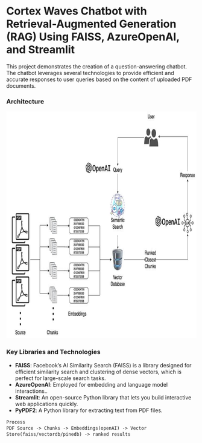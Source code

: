 # Cortex Waves Chatbot with Retrieval-Augmented Generation (RAG) Using FAISS, AzureOpenAI, and Streamlit
This project demonstrates the creation of a question-answering chatbot. The chatbot leverages several technologies to provide efficient and accurate responses to user queries based on the content of uploaded PDF documents.
### Architecture
<img src="rag.jpg" height="600" width="1200" >

### Key Libraries and Technologies

- **FAISS**: Facebook’s AI Similarity Search (FAISS) is a library designed for efficient similarity search and clustering of dense vectors, which is perfect for large-scale search tasks.
- **AzureOpenAI**: Employed for embedding and language model interactions..
- **Streamlit**: An open-source Python library that lets you build interactive web applications quickly.
- **PyPDF2**: A Python library for extracting text from PDF files.

```
Process
PDF Source -> Chunks -> Embeddings(openAI) -> Vector Store(faiss/vectordb/pinedb) -> ranked results
